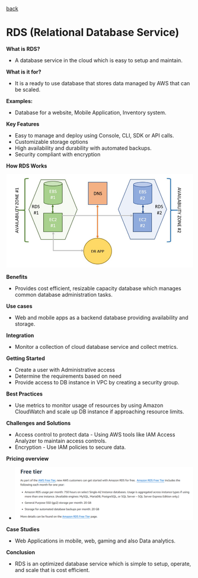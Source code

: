[back](/Ninjas/Masterclass-05Norvic/Day%2004/README.md)

# RDS (Relational Database Service)

**What is RDS?**
-  A database service in the cloud which is easy to setup and maintain.

**What is it for?**

-   It is a ready to use database that stores data managed by AWS that can be scaled.

**Examples:**

-   Database for a website, Mobile Application, Inventory system.

**Key Features**
-   Easy to manage and deploy using Console, CLI, SDK or API calls.
-   Customizable storage options
-   High availability and durability with automated backups.
-   Security compliant with encryption 

**How RDS Works**

![screenshot](/Ninjas/Masterclass-05Norvic/Day%2004/Assets/HowRDSWorks.jpg)

**Benefits**
-   Provides cost efficient, resizable capacity database which manages common database administration tasks.

**Use cases**
-   Web and mobile apps as a backend database providing availability and storage.

**Integration**
-   Monitor a collection of cloud database service and collect metrics.

**Getting Started**
-   Create a user with Administrative access
-   Determine the requirements based on need
-   Provide access to DB instance in VPC by creating a security group.

**Best Practices**
-   Use metrics to monitor usage of resources by using Amazon CloudWatch and scale up DB instance if approaching resource limits.

**Challenges and Solutions**
-   Access control to protect data - Using AWS tools like IAM Access Analyzer to maintain access controls.
-   Encryption - Use IAM policies to secure data.

**Pricing overview**
-   ![screenshot](/Ninjas/Masterclass-05Norvic/Day%2004/Assets/AWSRDSPricing.png)

**Case Studies**
-   Web Applications in mobile, web, gaming and also Data analytics.

**Conclusion**
-   RDS is an optimized database service which is simple to setup, operate, and scale that is cost efficient.
